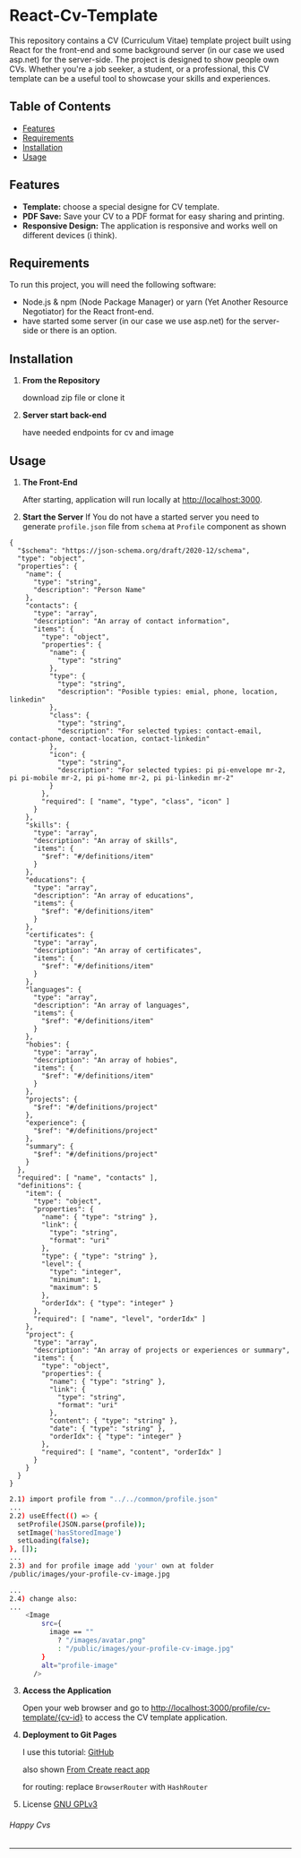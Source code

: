 ﻿# React-Cv-Template

This repository contains a CV (Curriculum Vitae) template project built using React for the front-end and some background server (in our case we used asp.net) for the server-side.
The project is designed to show people own CVs. Whether you're a job seeker, a student, or a professional, this CV template can be a useful tool to showcase your skills and experiences.

## Table of Contents

- [Features](#features)
- [Requirements](#requirements)
- [Installation](#installation)
- [Usage](#usage)

## Features

- **Template:** choose a special designe for CV template.
- **PDF Save:** Save your CV to a PDF format for easy sharing and printing.
- **Responsive Design:** The application is responsive and works well on different devices (i think).

## Requirements

To run this project, you will need the following software:

- Node.js & npm (Node Package Manager) or yarn (Yet Another Resource Negotiator) for the React front-end.
- have started some server (in our case we use asp.net) for the server-side or there is an option.

## Installation

1. **From the Repository**

   download zip file or clone it

2. **Server start back-end**

   have needed endpoints for cv and image

## Usage

1. **The Front-End**

   After starting, application will run locally at [http://localhost:3000](http://localhost:3000).

2. **Start the Server**
   If You do not have a started server you need to generate `profile.json` file from `schema` at `Profile` component as shown

```
{
  "$schema": "https://json-schema.org/draft/2020-12/schema",
  "type": "object",
  "properties": {
    "name": {
      "type": "string",
      "description": "Person Name"
    },
    "contacts": {
      "type": "array",
      "description": "An array of contact information",
      "items": {
        "type": "object",
        "properties": {
          "name": {
            "type": "string"
          },
          "type": {
            "type": "string",
            "description": "Posible typies: emial, phone, location, linkedin"
          },
          "class": {
            "type": "string",
            "description": "For selected typies: contact-email, contact-phone, contact-location, contact-linkedin"
          },
          "icon": {
            "type": "string",
            "description": "For selected typies: pi pi-envelope mr-2, pi pi-mobile mr-2, pi pi-home mr-2, pi pi-linkedin mr-2"
          }
        },
        "required": [ "name", "type", "class", "icon" ]
      }
    },
    "skills": {
      "type": "array",
      "description": "An array of skills",
      "items": {
        "$ref": "#/definitions/item"
      }
    },
    "educations": {
      "type": "array",
      "description": "An array of educations",
      "items": {
        "$ref": "#/definitions/item"
      }
    },
    "certificates": {
      "type": "array",
      "description": "An array of certificates",
      "items": {
        "$ref": "#/definitions/item"
      }
    },
    "languages": {
      "type": "array",
      "description": "An array of languages",
      "items": {
        "$ref": "#/definitions/item"
      }
    },
    "hobies": {
      "type": "array",
      "description": "An array of hobies",
      "items": {
        "$ref": "#/definitions/item"
      }
    },
    "projects": {
      "$ref": "#/definitions/project"
    },
    "experience": {
      "$ref": "#/definitions/project"
    },
    "summary": {
      "$ref": "#/definitions/project"
    }
  },
  "required": [ "name", "contacts" ],
  "definitions": {
    "item": {
      "type": "object",
      "properties": {
        "name": { "type": "string" },
        "link": {
          "type": "string",
          "format": "uri"
        },
        "type": { "type": "string" },
        "level": {
          "type": "integer",
          "minimum": 1,
          "maximum": 5
        },
        "orderIdx": { "type": "integer" }
      },
      "required": [ "name", "level", "orderIdx" ]
    },
    "project": {
      "type": "array",
      "description": "An array of projects or experiences or summary",
      "items": {
        "type": "object",
        "properties": {
          "name": { "type": "string" },
          "link": {
            "type": "string",
            "format": "uri"
          },
          "content": { "type": "string" },
          "date": { "type": "string" },
          "orderIdx": { "type": "integer" }
        },
        "required": [ "name", "content", "orderIdx" ]
      }
    }
  }
}

```

```bash
2.1) import profile from "../../common/profile.json"
...
2.2) useEffect(() => {
  setProfile(JSON.parse(profile));
  setImage('hasStoredImage')
  setLoading(false);
}, []);
...
2.3) and for profile image add 'your' own at folder
/public/images/your-profile-cv-image.jpg

...
2.4) change also:
...
    <Image
        src={
          image == ""
            ? "/images/avatar.png"
            : "/public/images/your-profile-cv-image.jpg"
        }
        alt="profile-image"
      />
```

3. **Access the Application**

   Open your web browser and go to
    [http://localhost:3000/profile/cv-template/{cv-id}](http://localhost:3000/profile/cv-template/cv-id) to access the CV template application.

4. **Deployment to Git Pages**

    I use this tutorial:
     [GitHub](https://github.com/gitname/react-gh-pages)

     also shown
     [From Create react app](https://create-react-app.dev/docs/deployment/#github-pages)

    
    for routing:
    replace `BrowserRouter` with `HashRouter`

5. License
[GNU GPLv3](https://choosealicense.com/licenses/gpl-3.0/)

###### Happy Cvs
---

